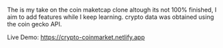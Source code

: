 The is my take on the coin maketcap clone altough its not 100% finished, I aim to add features while I keep learning. crypto data was obtained using the coin gecko API.

Live Demo:
https://crypto-coinmarket.netlify.app
